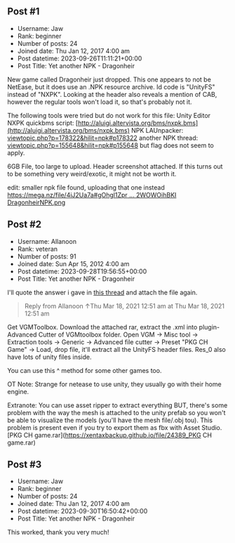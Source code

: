 ## Post #1
- Username: Jaw
- Rank: beginner
- Number of posts: 24
- Joined date: Thu Jan 12, 2017 4:00 am
- Post datetime: 2023-09-26T11:11:21+00:00
- Post Title: Yet another NPK - Dragonheir

New game called Dragonheir just dropped. This one appears to not be NetEase, but it does use an .NPK resource archive.
Id code is "UnityFS" instead of "NXPK". Looking at the header also reveals a mention of CAB, however the regular tools won't load it, so that's probably not it.

The following tools were tried but do not work for this file:
Unity Editor
NXPK quickbms script: [http://aluigi.altervista.org/bms/nxpk.bms](http://aluigi.altervista.org/bms/nxpk.bms)
NPK LAUnpacker: [viewtopic.php?p=178322&hilit=npk#p178322](https://forum.xentax.com/viewtopic.php?p=178322&hilit=npk#p178322)
another NPK thread: [viewtopic.php?p=155648&hilit=npk#p155648](https://forum.xentax.com/viewtopic.php?p=155648&hilit=npk#p155648)
but flag does not seem to apply.

6GB File, too large to upload. Header screenshot attached. If this turns out to be something very weird/exotic, it might not be worth it.

edit: smaller npk file found, uploading that one instead
[https://mega.nz/file/4iJ2Ua7a#gOhgl1Zpr ... 2WOWOihBKI](https://mega.nz/file/4iJ2Ua7a#gOhgl1Zprh1KfXkWTqofzGadwpHshMLD42WOWOihBKI)
[DragonheirNPK.png](https://xentaxbackup.github.io/file/24386_DragonheirNPK.png)
## Post #2
- Username: Allanoon
- Rank: veteran
- Number of posts: 91
- Joined date: Sun Apr 15, 2012 4:00 am
- Post datetime: 2023-09-28T19:56:55+00:00
- Post Title: Yet another NPK - Dragonheir

I'll quote the answer i gave in [this thread](https://forum.xentax.com/viewtopic.php?p=172369#p172369) and attach the file again.

> Reply from Allanoon ↑Thu Mar 18, 2021 12:51 am at Thu Mar 18, 2021 12:51 am
>
> 
Get VGMToolbox. Download the attached rar, extract the .xml into plugin-Advanced Cutter of VGMtoolbox folder.
Open VGM -> Misc tool -> Extraction tools -> Generic -> Advanced file cutter -> Preset "PKG CH Game" -> Load, drop file, it'll extract all the UnityFS header files. 
Res_0 also have lots of unity files inside.

You can use this ^ method for some other games too.

OT Note: Strange for netease to use unity, they usually go with their home engine.

Extranote: 
You can use asset ripper to extract everything BUT, there's some problem with the way the mesh is attached to the unity prefab so you won't be able to visualize the models (you'll have the mesh file/.obj tou). This problem is present even if you try to export them as fbx with Asset Studio.
[PKG CH game.rar](https://xentaxbackup.github.io/file/24389_PKG CH game.rar)
## Post #3
- Username: Jaw
- Rank: beginner
- Number of posts: 24
- Joined date: Thu Jan 12, 2017 4:00 am
- Post datetime: 2023-09-30T16:50:42+00:00
- Post Title: Yet another NPK - Dragonheir

This worked, thank you very much!
